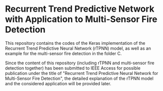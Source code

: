 # Recurrent Trend Predictive Network with Application to Multi-Sensor Fire Detection

This repository contains the codes of the Keras implementation of the Recurrent Trend Predictive Neural Network (rTPNN) model, as well as an example for the multi-sensor fire detection in the folder C.

Since the content of this repository (including rTPNN and multi-sensor fire detection together) has been submitted to IEEE Access for possible publication under the title of "Recurrent Trend Predictive Neural Network for Multi-Sensor Fire Detection", the detailed explanation of the rTPNN model and the considered application will be provided later. 
